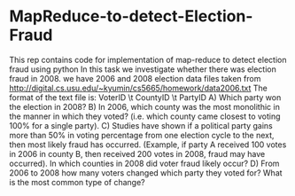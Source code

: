 # MapReduce-to-detect-Election-Fraud
This rep contains code for implementation of map-reduce to detect election fraud using python
In this task we investigate whether there was election fraud in 2008. we have 2006 and 2008
election data files taken from http://digital.cs.usu.edu/~kyumin/cs5665/homework/data2006.txt
The format of the text file is:
VoterID \t CountyID \t PartyID
A) Which party won the election in 2008?
B) In 2006, which county was the most monolithic in the manner in which they voted? (i.e. which county came
closest to voting 100% for a single party).
C) Studies have shown if a political party gains more than 50% in voting percentage from one election cycle to
the next, then most likely fraud has occurred. (Example, if party A received 100 votes in 2006 in county B, then
received 200 votes in 2008, fraud may have occurred). In which counties in 2008 did voter fraud likely occur?
D) From 2006 to 2008 how many voters changed which party they voted for? What is the most common type of
change?
